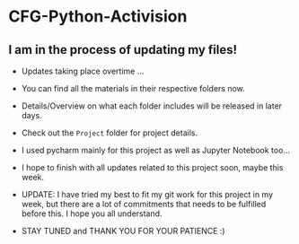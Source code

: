 # CFG-Python-Activision

## I am in the process of updating my files!


- Updates taking place overtime ...
- You can find all the materials in their respective folders now.
- Details/Overview on what each folder includes will be released in later days.
- Check out the `Project` folder for project details.
- I used pycharm mainly for this project as well as Jupyter Notebook too...

- I hope to finish with all updates related to this project soon, maybe this week.
- UPDATE: I have tried my best to fit my git work for this project in my week, but there are a lot of commitments that needs to be fulfilled before this. I hope you all understand. 

- STAY TUNED and THANK YOU FOR YOUR PATIENCE :)

